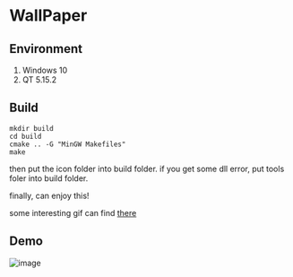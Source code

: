 # WallPaper

## Environment
1. Windows 10
2. QT 5.15.2

## Build
```
mkdir build
cd build
cmake .. -G "MinGW Makefiles"
make
```

then put the icon folder into build folder.
if you get some dll error, put tools foler into build folder.

finally, can enjoy this!

some interesting gif can find [there](https://imgur.com/gallery/hJJMR)

## Demo
![image](https://i.imgur.com/NGOuJAe.gif)